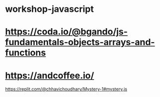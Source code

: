 # workshop-javascript
# https://coda.io/@bgando/js-fundamentals-objects-arrays-and-functions
# https://andcoffee.io/
https://replit.com/@chhavichoudhary/Mystery-1#mystery.js
